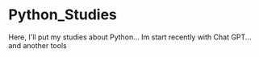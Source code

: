 # Python_Studies
Here, I'll put my studies about Python... Im start recently with Chat GPT... and another tools

